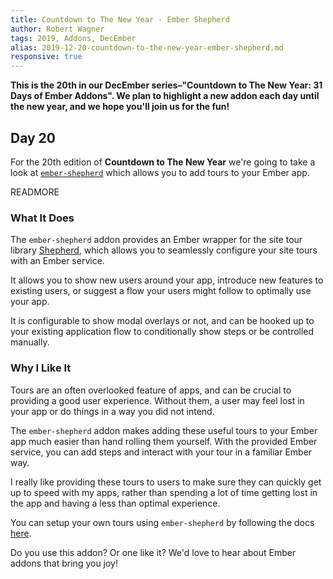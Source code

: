 ```yaml
---
title: Countdown to The New Year - Ember Shepherd
author: Robert Wagner
tags: 2019, Addons, DecEmber
alias: 2019-12-20-countdown-to-the-new-year-ember-shepherd.md
responsive: true
---
```


**This is the 20th in our DecEmber series–"Countdown to The New Year: 31 Days of Ember Addons". We plan to highlight a new addon each day until the new year, and we hope you'll join us for the fun!**

## Day 20

For the 20th edition of **Countdown to The New Year** we're going to take a
look at [`ember-shepherd`](https://emberobserver.com/addons/ember-shepherd)
which allows you to add tours to your Ember app.

READMORE

### What It Does

The `ember-shepherd` addon provides an Ember wrapper for the site tour library
[Shepherd](https://shepherdjs.dev/), which allows you to seamlessly
configure your site tours with an Ember service.

It allows you to show new users around your app, introduce new features to existing users, or suggest a flow your users might follow to optimally use your app.

It is configurable to show modal overlays or not, and can be hooked up to your existing application flow to conditionally show steps or be controlled manually.

### Why I Like It

Tours are an often overlooked feature of apps, and can be crucial to providing a good user experience. Without them, a user may feel lost in your app or do things in a way you did not intend.

The `ember-shepherd` addon makes adding these useful tours to your Ember app much easier than hand rolling them yourself. With the provided Ember service, you can add steps and interact with your tour in a familiar Ember way.

I really like providing these tours to users to make sure they can quickly get up to speed with my apps, rather than spending a lot of time getting lost in the app and having a less than optimal experience.

You can setup your own tours using `ember-shepherd` by following the docs [here](https://shipshapecode.github.io/ember-shepherd/).

Do you use this addon? Or one like it? We'd love to hear about Ember addons that bring you joy!
